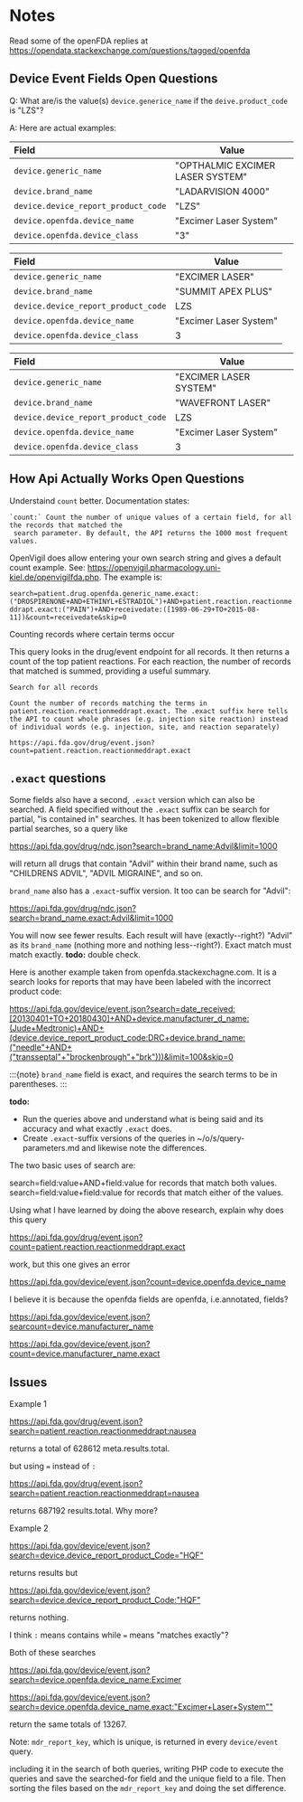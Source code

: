# Notes

Read some of the openFDA replies at <https://opendata.stackexchange.com/questions/tagged/openfda>

## Device Event Fields Open Questions

Q: What are/is the value(s) `device.generice_name` if the `deive.product_code` is "LZS"?

A: Here are actual examples:

| Field | Value |
| :---  | ----- |
`device.generic_name` | "OPTHALMIC EXCIMER LASER SYSTEM"
`device.brand_name` | "LADARVISION 4000"
`device.device_report_product_code` | "LZS"
`device.openfda.device_name` | "Excimer Laser System"
`device.openfda.device_class` | "3"

| Field | Value |
| :---  | ----- |
`device.generic_name` | "EXCIMER LASER"
`device.brand_name` | "SUMMIT APEX PLUS"
`device.device_report_product_code` | LZS
`device.openfda.device_name` | "Excimer Laser System"
`device.openfda.device_class` | 3

| Field | Value |
| :---  | ----- |
`device.generic_name` | "EXCIMER LASER SYSTEM"
`device.brand_name` | "WAVEFRONT LASER"
`device.device_report_product_code` | LZS
`device.openfda.device_name` | "Excimer Laser System"
`device.openfda.device_class` | 3

## How Api Actually Works Open Questions

Understaind `count` better. Documentation states:

    `count:` Count the number of unique values of a certain field, for all the records that matched the
     search parameter. By default, the API returns the 1000 most frequent values.

OpenVigil does allow entering your own search string and gives a default count example. See:
<https://openvigil.pharmacology.uni-kiel.de/openvigilfda.php>. The example is:

`search=patient.drug.openfda.generic_name.exact:("DROSPIRENONE+AND+ETHINYL+ESTRADIOL")+AND+patient.reaction.reactionmeddrapt.exact:("PAIN")+AND+receivedate:([1989-06-29+TO+2015-08-11])&count=receivedate&skip=0`

Counting records where certain terms occur

This query looks in the drug/event endpoint for all records. It then returns a count of the top patient reactions. For each reaction, the number of records that matched is summed, providing a useful summary.

    Search for all records

    Count the number of records matching the terms in patient.reaction.reactionmeddrapt.exact. The .exact suffix here tells the API to count whole phrases (e.g. injection site reaction) instead of individual words (e.g. injection, site, and reaction separately)

`https://api.fda.gov/drug/event.json?count=patient.reaction.reactionmeddrapt.exact`

## `.exact` questions

Some fields also have a second, `.exact` version which can also be searched. A field specified without the `.exact` suffix can be search for
partial, "is contained in" searches. It has been tokenized to allow flexible partial searches, so a query like 

<https://api.fda.gov/drug/ndc.json?search=brand_name:Advil&limit=1000>

will return all drugs that contain "Advil" within their brand name, such as "CHILDRENS ADVIL", "ADVIL MIGRAINE", and so on.

`brand_name` also has a `.exact`-suffix version. It too can be search for "Advil":

<https://api.fda.gov/drug/ndc.json?search=brand_name.exact:Advil&limit=1000>

You will now see fewer results. Each result will have (exactly--right?) "Advil" as its `brand_name` (nothing more and nothing less--right?). Exact match must
match exactly. **todo:** double check.

Here is another example taken from openfda.stackexchagne.com. It is a search looks for reports that may have been labeled with the incorrect product code:

<https://api.fda.gov/device/event.json?search=date_received:[20130401+TO+20180430]+AND+device.manufacturer_d_name:(Jude+Medtronic)+AND+(device.device_report_product_code:DRC+device.brand_name:("needle"+AND+("transseptal"+"brockenbrough"+"brk")))&limit=100&skip=0>

:::{note}
`brand_name` field is exact, and requires the search terms to be in parentheses. 
:::

**todo:**

- Run the queries above and understand what is being said and its accuracy and what exactly `.exact` does. 
- Create `.exact`-suffix versions of the queries in ~/o/s/query-parameters.md and likewise note the differences.

The two basic uses of search are:

search=field:value+AND+field:value for records that match both values.
search=field:value+field:value for records that match either of the values.

Using what I have learned by doing the above research, explain why does this query

<https://api.fda.gov/drug/event.json?count=patient.reaction.reactionmeddrapt.exact>

work, but this one gives an error

<https://api.fda.gov/device/event.json?count=device.openfda.device_name>

I believe it is because the openfda fields are openfda, i.e.annotated, fields?

<https://api.fda.gov/device/event.json?searcount=device.manufacturer_name>

<https://api.fda.gov/device/event.json?count=device.manufacturer_name.exact>

## Issues

Example 1 

<https://api.fda.gov/drug/event.json?search=patient.reaction.reactionmeddrapt:nausea> 

returns a total of 628612 meta.results.total.

but using `=` instead of `:` 
 
<https://api.fda.gov/drug/event.json?search=patient.reaction.reactionmeddrapt=nausea>

returns 687192 results.total. Why more?

Example 2

<https://api.fda.gov/device/event.json?search=device.device_report_product_Code="HQF">

returns results but 

<https://api.fda.gov/device/event.json?search=device.device_report_product_Code:"HQF">

returns nothing.

I think `:` means contains while `=` means "matches exactly"?

Both of these searches

<https://api.fda.gov/device/event.json?search=device.openfda.device_name:Excimer>

<https://api.fda.gov/device/event.json?search=device.openfda.device_name.exact:"Excimer+Laser+System"">

return the same totals of 13267.

Note: `mdr_report_key`, which is unique, is returned in every `device/event` query.

including it in the search of both queries, writing PHP code to execute the 
queries and save the searched-for field and the unique field to a file. Then sorting the files based on the 
`mdr_report_key` and doing the set difference.

